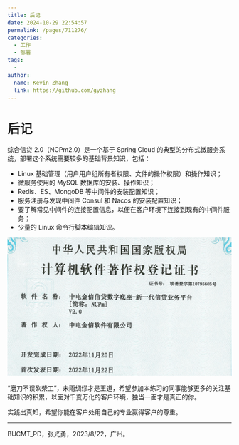 ```yaml
---
title: 后记
date: 2024-10-29 22:54:57
permalink: /pages/711276/
categories: 
  - 工作
  - 部署
tags: 
  - 
author: 
  name: Kevin Zhang
  link: https://github.com/gyzhang
---
```

# 后记

综合信贷 2.0（NCPm2.0）是一个基于 Spring Cloud 的典型的分布式微服务系统，部署这个系统需要较多的基础背景知识，包括：

- Linux 基础管理（用户用户组所有者权限、文件的操作权限）和操作知识；
- 微服务使用的 MySQL 数据库的安装、操作知识；
- Redis、ES、MongoDB 等中间件的安装配置知识；
- 服务注册与发现中间件 Consul 和 Nacos 的安装配置知识；
- 要了解常见中间件的连接配置信息，以便在客户环境下连接到现有的中间件服务；
- 少量的 Linux 命令行脚本编辑知识。

![image-20230822160341675](./images/image-20230822160341675.png)

“磨刀不误砍柴工”，未雨绸缪才是王道，希望参加本练习的同事能够更多的关注基础知识的积累，以面对千变万化的客户环境，独当一面才是真正的你。

实践出真知，希望你能在客户处用自己的专业赢得客户的尊重。

------

BUCMT_PD，张光勇，2023/8/22，广州。

<div STYLE="page-break-after: always;"></div>